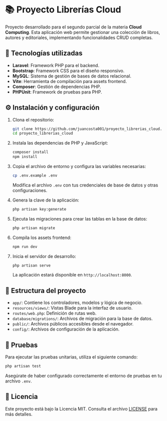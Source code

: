 # 📚 Proyecto Librerías Cloud

Proyecto desarrollado para el segundo parcial de la materia **Cloud Computing**. Esta aplicación web permite gestionar una colección de libros, autores y editoriales, implementando funcionalidades CRUD completas.

## 🚀 Tecnologías utilizadas

- **Laravel**: Framework PHP para el backend.
- **Bootstrap**: Framework CSS para el diseño responsivo.
- **MySQL**: Sistema de gestión de bases de datos relacional.
- **Vite**: Herramienta de compilación para assets frontend.
- **Composer**: Gestión de dependencias PHP.
- **PHPUnit**: Framework de pruebas para PHP.

## ⚙️ Instalación y configuración

1. Clona el repositorio:

   ```bash
   git clone https://github.com/juancosta001/proyecto_librerias_cloud.git
   cd proyecto_librerias_cloud
   ```

2. Instala las dependencias de PHP y JavaScript:

   ```bash
   composer install
   npm install
   ```

3. Copia el archivo de entorno y configura las variables necesarias:

   ```bash
   cp .env.example .env
   ```

   Modifica el archivo `.env` con tus credenciales de base de datos y otras configuraciones.

4. Genera la clave de la aplicación:

   ```bash
   php artisan key:generate
   ```

5. Ejecuta las migraciones para crear las tablas en la base de datos:

   ```bash
   php artisan migrate
   ```

6. Compila los assets frontend:

   ```bash
   npm run dev
   ```

7. Inicia el servidor de desarrollo:

   ```bash
   php artisan serve
   ```

   La aplicación estará disponible en `http://localhost:8000`.

## 📁 Estructura del proyecto

- `app/`: Contiene los controladores, modelos y lógica de negocio.
- `resources/views/`: Vistas Blade para la interfaz de usuario.
- `routes/web.php`: Definición de rutas web.
- `database/migrations/`: Archivos de migración para la base de datos.
- `public/`: Archivos públicos accesibles desde el navegador.
- `config/`: Archivos de configuración de la aplicación.

## 🧪 Pruebas

Para ejecutar las pruebas unitarias, utiliza el siguiente comando:

```bash
php artisan test
```

Asegúrate de haber configurado correctamente el entorno de pruebas en tu archivo `.env`.

## 📄 Licencia

Este proyecto está bajo la Licencia MIT. Consulta el archivo [LICENSE](LICENSE) para más detalles.

